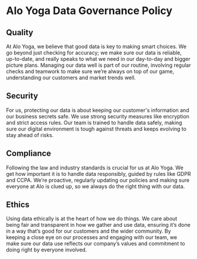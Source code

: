 # Alo Yoga Data Governance Policy
## Quality
At Alo Yoga, we believe that good data is key to making smart choices. We go beyond just checking for accuracy; we make sure our data is reliable, up-to-date, and really speaks to what we need in our day-to-day and bigger picture plans. Managing our data well is part of our routine, involving regular checks and teamwork to make sure we’re always on top of our game, understanding our customers and market trends well.
## Security
For us, protecting our data is about keeping our customer's information and our business secrets safe. We use strong security measures like encryption and strict access rules. Our team is trained to handle data safely, making sure our digital environment is tough against threats and keeps evolving to stay ahead of risks.
## Compliance
Following the law and industry standards is crucial for us at Alo Yoga. We get how important it is to handle data responsibly, guided by rules like GDPR and CCPA. We’re proactive, regularly updating our policies and making sure everyone at Alo is clued up, so we always do the right thing with our data.
## Ethics
Using data ethically is at the heart of how we do things. We care about being fair and transparent in how we gather and use data, ensuring it’s done in a way that’s good for our customers and the wider community. By keeping a close eye on our processes and engaging with our team, we make sure our data use reflects our company’s values and commitment to doing right by everyone involved.
